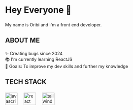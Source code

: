<h1 align="left">Hey Everyone 👋</h1>

###

<p align="left">My name is Oribi and I'm a front end developer.</p>

###

<h2 align="left">ABOUT ME</h2>

###

<p align="left">✨ Creating bugs since 2024<br>📚 I'm currently learning ReactJS<br>🎯 Goals: To improve my dev skills and further my knowledge</p>

###

<h2 align="left">TECH STACK</h2>

###

<div align="left">
  <img src="https://cdn.jsdelivr.net/gh/devicons/devicon/icons/javascript/javascript-original.svg" height="40" alt="javascript logo"  />
  <img width="12" />
  <img src="https://cdn.jsdelivr.net/gh/devicons/devicon/icons/react/react-original.svg" height="40" alt="react logo"  />
  <img width="12" />
  <img src="https://cdn.jsdelivr.net/gh/devicons/devicon/icons/tailwindcss/tailwindcss-original-wordmark.svg" height="40" alt="tailwindcss logo"  />
</div>

###
